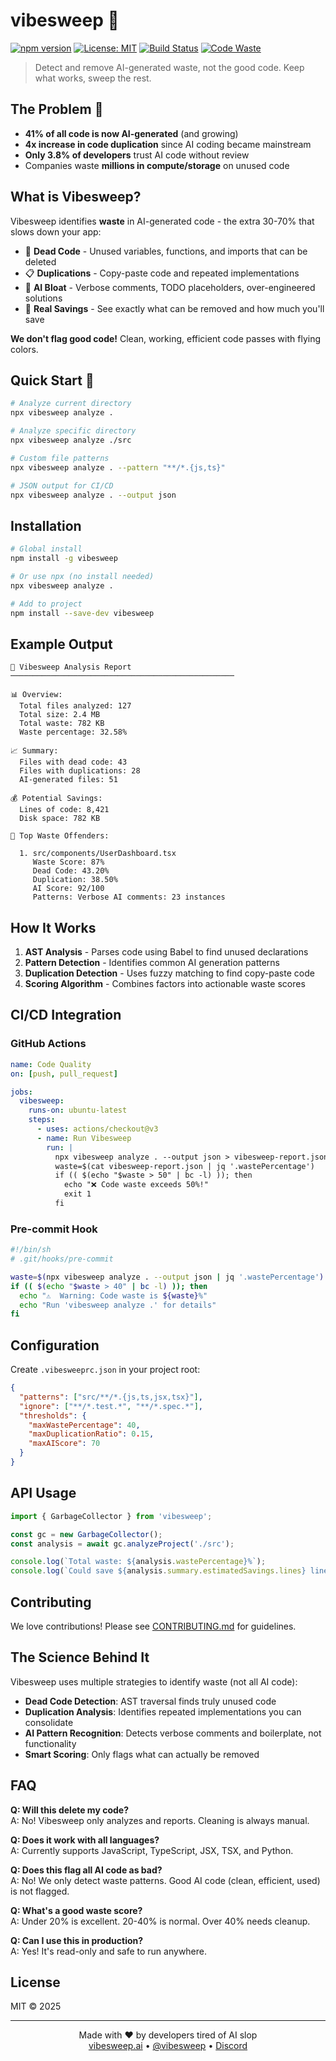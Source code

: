 # vibesweep 🧹

[![npm version](https://img.shields.io/npm/v/vibesweep.svg)](https://www.npmjs.com/package/vibesweep)
[![License: MIT](https://img.shields.io/badge/License-MIT-yellow.svg)](https://opensource.org/licenses/MIT)
[![Build Status](https://img.shields.io/github/actions/workflow/status/yourusername/vibesweep/ci.yml?branch=main)](https://github.com/yourusername/vibesweep/actions)
[![Code Waste](https://img.shields.io/badge/waste-38%25-orange)](https://github.com/yourusername/vibesweep)

> Detect and remove AI-generated waste, not the good code. Keep what works, sweep the rest.

## The Problem 🚨

- **41% of all code is now AI-generated** (and growing)
- **4x increase in code duplication** since AI coding became mainstream
- **Only 3.8% of developers** trust AI code without review
- Companies waste **millions in compute/storage** on unused code

## What is Vibesweep? 

Vibesweep identifies **waste** in AI-generated code - the extra 30-70% that slows down your app:

- 🧟 **Dead Code** - Unused variables, functions, and imports that can be deleted
- 📋 **Duplications** - Copy-paste code and repeated implementations
- 🤖 **AI Bloat** - Verbose comments, TODO placeholders, over-engineered solutions
- 💸 **Real Savings** - See exactly what can be removed and how much you'll save

**We don't flag good code!** Clean, working, efficient code passes with flying colors.

## Quick Start 🚀

```bash
# Analyze current directory
npx vibesweep analyze .

# Analyze specific directory
npx vibesweep analyze ./src

# Custom file patterns
npx vibesweep analyze . --pattern "**/*.{js,ts}"

# JSON output for CI/CD
npx vibesweep analyze . --output json
```

## Installation

```bash
# Global install
npm install -g vibesweep

# Or use npx (no install needed)
npx vibesweep analyze .

# Add to project
npm install --save-dev vibesweep
```

## Example Output

```
🧹 Vibesweep Analysis Report
──────────────────────────────────────────────────

📊 Overview:
  Total files analyzed: 127
  Total size: 2.4 MB
  Total waste: 782 KB
  Waste percentage: 32.58%

📈 Summary:
  Files with dead code: 43
  Files with duplications: 28
  AI-generated files: 51

💰 Potential Savings:
  Lines of code: 8,421
  Disk space: 782 KB

🚨 Top Waste Offenders:

  1. src/components/UserDashboard.tsx
     Waste Score: 87%
     Dead Code: 43.20%
     Duplication: 38.50%
     AI Score: 92/100
     Patterns: Verbose AI comments: 23 instances
```

## How It Works

1. **AST Analysis** - Parses code using Babel to find unused declarations
2. **Pattern Detection** - Identifies common AI generation patterns
3. **Duplication Detection** - Uses fuzzy matching to find copy-paste code
4. **Scoring Algorithm** - Combines factors into actionable waste scores

## CI/CD Integration

### GitHub Actions

```yaml
name: Code Quality
on: [push, pull_request]

jobs:
  vibesweep:
    runs-on: ubuntu-latest
    steps:
      - uses: actions/checkout@v3
      - name: Run Vibesweep
        run: |
          npx vibesweep analyze . --output json > vibesweep-report.json
          waste=$(cat vibesweep-report.json | jq '.wastePercentage')
          if (( $(echo "$waste > 50" | bc -l) )); then
            echo "❌ Code waste exceeds 50%!"
            exit 1
          fi
```

### Pre-commit Hook

```bash
#!/bin/sh
# .git/hooks/pre-commit

waste=$(npx vibesweep analyze . --output json | jq '.wastePercentage')
if (( $(echo "$waste > 40" | bc -l) )); then
  echo "⚠️  Warning: Code waste is ${waste}%"
  echo "Run 'vibesweep analyze .' for details"
fi
```

## Configuration

Create `.vibesweeprc.json` in your project root:

```json
{
  "patterns": ["src/**/*.{js,ts,jsx,tsx}"],
  "ignore": ["**/*.test.*", "**/*.spec.*"],
  "thresholds": {
    "maxWastePercentage": 40,
    "maxDuplicationRatio": 0.15,
    "maxAIScore": 70
  }
}
```

## API Usage

```javascript
import { GarbageCollector } from 'vibesweep';

const gc = new GarbageCollector();
const analysis = await gc.analyzeProject('./src');

console.log(`Total waste: ${analysis.wastePercentage}%`);
console.log(`Could save ${analysis.summary.estimatedSavings.lines} lines`);
```

## Contributing

We love contributions! Please see [CONTRIBUTING.md](CONTRIBUTING.md) for guidelines.

## The Science Behind It

Vibesweep uses multiple strategies to identify waste (not all AI code):

- **Dead Code Detection**: AST traversal finds truly unused code
- **Duplication Analysis**: Identifies repeated implementations you can consolidate
- **AI Pattern Recognition**: Detects verbose comments and boilerplate, not functionality
- **Smart Scoring**: Only flags what can actually be removed

## FAQ

**Q: Will this delete my code?**  
A: No! Vibesweep only analyzes and reports. Cleaning is always manual.

**Q: Does it work with all languages?**  
A: Currently supports JavaScript, TypeScript, JSX, TSX, and Python.

**Q: Does this flag all AI code as bad?**  
A: No! We only detect waste patterns. Good AI code (clean, efficient, used) is not flagged.

**Q: What's a good waste score?**  
A: Under 20% is excellent. 20-40% is normal. Over 40% needs cleanup.

**Q: Can I use this in production?**  
A: Yes! It's read-only and safe to run anywhere.

## License

MIT © 2025

---

<p align="center">
  Made with ❤️ by developers tired of AI slop<br>
  <a href="https://vibesweep.ai">vibesweep.ai</a> • 
  <a href="https://twitter.com/vibesweep">@vibesweep</a> • 
  <a href="https://discord.gg/vibesweep">Discord</a>
</p>